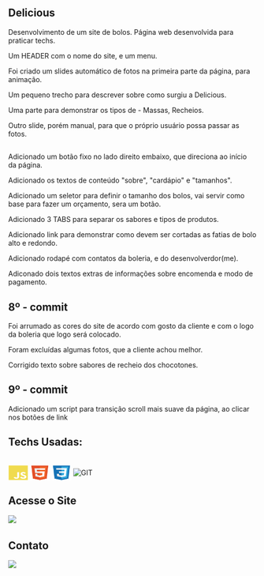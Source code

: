## Delicious

Desenvolvimento de um site de bolos.
Página web desenvolvida para praticar techs.

Um HEADER com o nome do site, e um menu.

Foi criado um slides automático de fotos na primeira parte da página, para animação.

Um pequeno trecho para descrever sobre como surgiu a Delicious.

Uma parte para demonstrar os tipos de - Massas, Recheios.

Outro slide, porém manual, para que o próprio usuário possa passar as fotos.

##
Adicionado um botão fixo no lado direito embaixo, que direciona ao início da página.

Adicionado os textos de conteúdo "sobre", "cardápio" e "tamanhos".

Adicionado um seletor para definir o tamanho dos bolos, vai servir como base para fazer um orçamento, sera um botão.

Adicionado 3 TABS para separar os sabores e tipos de produtos.

Adicionado link para demonstrar como devem ser cortadas as fatias de bolo alto e redondo.

Adicionado rodapé com contatos da boleria, e do desenvolverdor(me).

Adiconado dois textos extras de informações sobre encomenda e modo de pagamento.

## 8º - commit

Foi arrumado as cores do site de acordo com gosto da cliente e com o logo da boleria que logo será colocado.

Foram excluídas algumas fotos, que a cliente achou melhor.

Corrigido texto sobre sabores de recheio dos chocotones.

## 9º - commit

Adicionado um script para transição scroll mais suave da página, ao clicar nos botões de link

## Techs Usadas:
</div>
  <div style="display: inline_block"><br>
    <img align="center" alt="Js" height="30" width="40" src="https://raw.githubusercontent.com/devicons/devicon/master/icons/javascript/javascript-plain.svg">
    <img align="center" alt="HTML" height="30" width="40" src="https://raw.githubusercontent.com/devicons/devicon/master/icons/html5/html5-original.svg">
    <img align="center" alt="CSS" height="30" width="40" src="https://raw.githubusercontent.com/devicons/devicon/master/icons/css3/css3-original.svg"> 
    <img align="center" alt="GIT" heigth="30" width="40" src="https://cdn.jsdelivr.net/gh/devicons/devicon/icons/git/git-original.svg">
  </div>
</div>

## Acesse o Site 
<a href="https://delicious-xi.vercel.app/" target="_blank"><img src="https://img.shields.io/badge/website-000000?style=for-the-badge&logo=About.me&logoColor=white"></a>

## Contato
<a href="https://www.instagram.com/delicious_da_vih/?next=%2F" target="_blank"><img src="https://img.shields.io/badge/-Instagram-%23E4405F?style=for-the-badge&logo=instagram&logoColor=white" target="_blank"></a>
